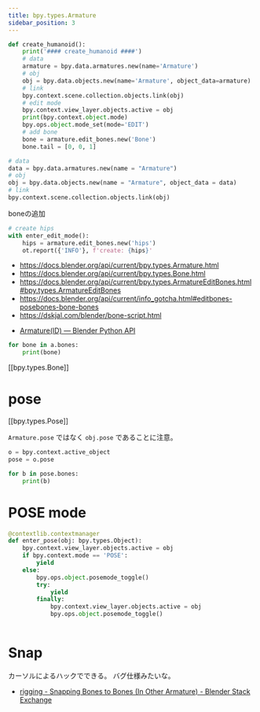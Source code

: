 ```yaml
---
title: bpy.types.Armature
sidebar_position: 3
---
```


```py
def create_humanoid():
    print('#### create_humanoid ####')
    # data
    armature = bpy.data.armatures.new(name='Armature')
    # obj
    obj = bpy.data.objects.new(name='Armature', object_data=armature)
    # link
    bpy.context.scene.collection.objects.link(obj)
    # edit mode
    bpy.context.view_layer.objects.active = obj
    print(bpy.context.object.mode)
    bpy.ops.object.mode_set(mode='EDIT')
    # add bone
    bone = armature.edit_bones.new('Bone')
    bone.tail = [0, 0, 1]
```

```py
# data
data = bpy.data.armatures.new(name = "Armature")
# obj
obj = bpy.data.objects.new(name = "Armature", object_data = data)
# link
bpy.context.scene.collection.objects.link(obj)
```

boneの追加
```py
# create hips
with enter_edit_mode():
    hips = armature.edit_bones.new('hips')
    ot.report({'INFO'}, f'create: {hips}'
```

* https://docs.blender.org/api/current/bpy.types.Armature.html
* https://docs.blender.org/api/current/bpy.types.Bone.html
* https://docs.blender.org/api/current/bpy.types.ArmatureEditBones.html#bpy.types.ArmatureEditBones
* https://docs.blender.org/api/current/info_gotcha.html#editbones-posebones-bone-bones
* https://dskjal.com/blender/bone-script.html



- [Armature(ID) — Blender Python API](https://docs.blender.org/api/current/bpy.types.Armature.html#bpy.types.Armature)

```python
for bone in a.bones:
	print(bone)
```
[[bpy.types.Bone]]

# pose
[[bpy.types.Pose]]

`Armature.pose` ではなく `obj.pose` であることに注意。
```python
o = bpy.context.active_object
pose = o.pose

for b in pose.bones:
	print(b)
```

# POSE mode

```python
@contextlib.contextmanager
def enter_pose(obj: bpy.types.Object):
    bpy.context.view_layer.objects.active = obj
    if bpy.context.mode == 'POSE':
        yield
    else:
        bpy.ops.object.posemode_toggle()
        try:
            yield
        finally:
            bpy.context.view_layer.objects.active = obj
            bpy.ops.object.posemode_toggle()        
                
```

# Snap
カーソルによるハックでできる。
バグ仕様みたいな。
- [rigging - Snapping Bones to Bones (In Other Armature) - Blender Stack Exchange](https://blender.stackexchange.com/questions/194024/snapping-bones-to-bones-in-other-armature)

